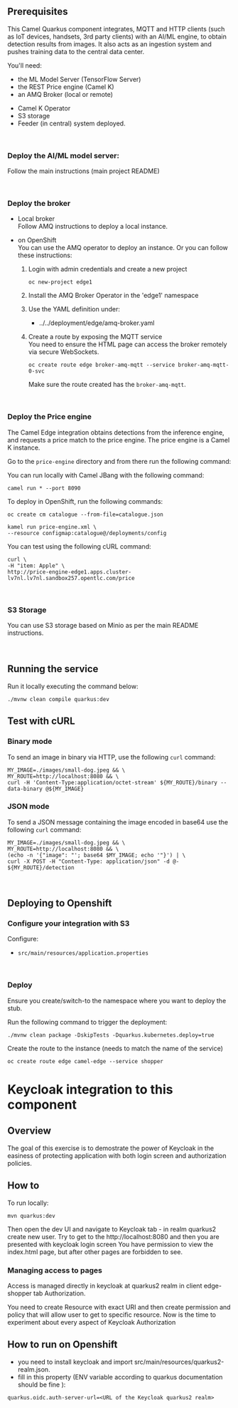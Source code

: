 ## Prerequisites

This Camel Quarkus component integrates, MQTT and HTTP clients (such as IoT devices, handsets, 3rd party clients) with an AI/ML engine, to obtain detection results from images. It also acts as an ingestion system and pushes training data to the central data center.

You'll need:

 - the ML Model Server (TensorFlow Server)
 - the REST Price engine (Camel K)
 - an AMQ Broker (local or remote)
 <!-- - an AMQ Streams cluster -->
 - Camel K Operator
 - S3 storage
 - Feeder (in central) system deployed.
 
<br>

### Deploy the AI/ML model server:

Follow the main instructions (main project README)


<br>

### Deploy the broker

- Local broker \
  Follow AMQ instructions to deploy a local instance.

- on OpenShift \
  You can use the AMQ operator to deploy an instance.
  Or you can follow these instructions:

  1. Login with admin credentials and create a new project
		```
		oc new-project edge1
		```

  2. Install the AMQ Broker Operator in the 'edge1' namespace

  3. Use the YAML definition under:

     * ../../deployment/edge/amq-broker.yaml

  3. Create a route by exposing the MQTT service \
     You need to ensure the HTML page can access the broker remotely via secure WebSockets.
	 ```
	 oc create route edge broker-amq-mqtt --service broker-amq-mqtt-0-svc
	 ```
	 Make sure the route created has the `broker-amq-mqtt`.

<br>


### Deploy the Price engine

The Camel Edge integration obtains detections from the inference engine, and requests a price match to the price engine.
The price engine is a Camel K instance.

Go to the `price-engine` directory and from there run the following command:

You can run locally with Camel JBang with the following command:

```
camel run * --port 8090
```

To deploy in OpenShift, run the following commands:

```
oc create cm catalogue --from-file=catalogue.json
```
```
kamel run price-engine.xml \
--resource configmap:catalogue@/deployments/config
```


You can test using the following cURL command:

```
curl \
-H "item: Apple" \
http://price-engine-edge1.apps.cluster-lv7nl.lv7nl.sandbox257.opentlc.com/price
```

<br>


### S3 Storage

You can use S3 storage based on Minio as per the main README instructions.

<br>

## Running the service


Run it locally executing the command below:

```
./mvnw clean compile quarkus:dev
```

## Test with cURL

### Binary mode

To send an image in binary via HTTP, use the following `curl` command:

```
MY_IMAGE=./images/small-dog.jpeg && \
MY_ROUTE=http://localhost:8080 && \
curl -H 'Content-Type:application/octet-stream' ${MY_ROUTE}/binary --data-binary @${MY_IMAGE}
```

### JSON mode

To send a JSON message containing the image encoded in base64 use the following `curl` command:

```
MY_IMAGE=./images/small-dog.jpeg && \
MY_ROUTE=http://localhost:8080 && \
(echo -n '{"image": "'; base64 $MY_IMAGE; echo '"}') | \
curl -X POST -H "Content-Type: application/json" -d @- ${MY_ROUTE}/detection
```

<br>

## Deploying to Openshift


### Configure your integration with S3

Configure:
 - `src/main/resources/application.properties`

<br>

### Deploy

Ensure you create/switch-to the namespace where you want to deploy the stub.

Run the following command to trigger the deployment:
```
./mvnw clean package -DskipTests -Dquarkus.kubernetes.deploy=true
```

Create the route to the instance (needs to match the name of the service)

```
oc create route edge camel-edge --service shopper
```

# Keycloak integration to this component

## Overview

The goal of this exercise is to demostrate the power of Keycloak in the easiness of protecting application with both login screen and authorization policies. 

## How to

To run locally: 
```
mvn quarkus:dev
```
Then open the dev UI and navigate to Keycloak tab - in realm quarkus2 create new user.
Try to get to the http://localhost:8080 and then you are presented with keycloak login screen
You have permission to view the index.html page, but after other pages are forbidden to see.

### Managing access to pages
Access is managed directly in keycloak at quarkus2 realm in client edge-shopper tab Authorization.

You need to create Resource with exact URI and then create permission and policy that will allow user to get to specific resource. 
Now is the time to experiment about every aspect of Keycloak Authorization

## How to run on Openshift

- you need to install keycloak and import src/main/resources/quarkus2-realm.json. 
- fill in this property (ENV variable according to quarkus documentation should be fine ):
```
quarkus.oidc.auth-server-url=<URL of the Keycloak quarkus2 realm>
```


